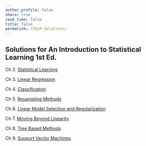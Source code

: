 ```yaml
---
author_profile: false
share: true
read_time: false
title: false
permalink: /ISLR-Solutions/
---
```


## Solutions for An Introduction to Statistical Learning 1st Ed.

Ch 2. [Statistical Learning](https://onmee.github.io/assets/docs/ISLR/Statistical-Learning.pdf)

Ch 3. [Linear Regression](https://onmee.github.io/assets/docs/ISLR/Linear-Regression.pdf) 

Ch 4. [Classification](https://onmee.github.io/assets/docs/ISLR/Classification.pdf)

Ch 5. [Resampling Methods](https://onmee.github.io/assets/docs/ISLR/Resampling-Methods.pdf)

Ch 6. [Linear Model Selection and Regularization](https://onmee.github.io/assets/docs/ISLR/Linear-Model-Selection-and-Regularization.pdf)

Ch 7. [Moving Beyond Linearity](https://onmee.github.io/assets/docs/ISLR/Moving-Beyond-Linearity.pdf)

Ch 8. [Tree Based Methods](https://onmee.github.io/assets/docs/ISLR/Tree-Based-Methods.pdf)

Ch 9. [Support Vector Machines](https://onmee.github.io/assets/docs/ISLR/Support-Vector-Machines.pdf)
